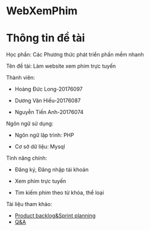 # WebXemPhim
# Thông tin đề tài
Học phần: Các Phương thức phát triển phần mềm nhanh

Tên đề tài: Làm website xem phim trực tuyến

Thành viên:

- Hoàng Đức Long-20176097

- Dương Văn Hiếu-20176087

- Nguyễn Tiến Anh-20176074

Ngôn ngữ sử dụng: 

- Ngôn ngữ lập trình: PHP

- Cơ sở dữ liệu: Mysql

Tính năng chính:

- Đăng ký, Đăng nhập tài khoản

- Xem phim trực tuyến

- Tìm kiếm phim theo từ khóa, thể loại

Tài liệu tham khảo:

- [Product backlog&Sprint planning](https://docs.google.com/spreadsheets/d/16i-ogMAvyHw0cUPDh8gvjOZuRrhflfdbSUoPXctM2mM/edit#gid=0)
- [Q&A](https://drive.google.com/open?id=1mtWweQX9rc9au-i_Ix3SnW4coITNS6KJciskskiBOD0)

